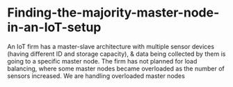 # Finding-the-majority-master-node-in-an-IoT-setup
An IoT firm has a master-slave architecture with multiple sensor devices (having different ID and storage capacity), &amp; data being collected by them is going to a specific master node. The firm has not planned for load balancing, where some master nodes became overloaded as the number of sensors increased. We are handling overloaded master nodes
